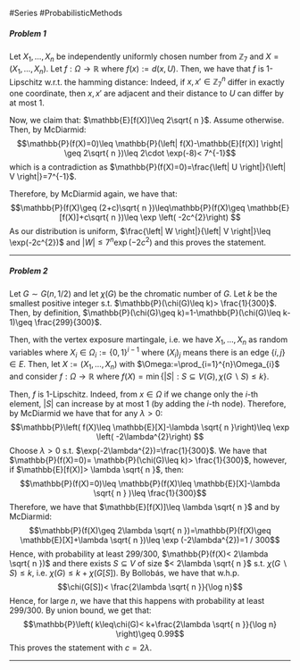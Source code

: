 #Series #ProbabilisticMethods 

##### Problem 1
Let $X_{1},\dots,X_{n}$ be independently uniformly chosen number from $\mathbb{Z}_{7}$ and $X=(X_{1},\dots,X_{n})$.  Let $f:\Omega\to \mathbb{R}$ where $f(x):=d(x,U)$. Then, we have that $f$ is $1$-Lipschitz w.r.t. the hamming distance: Indeed, if $x,x'\in \mathbb{Z}_{7}^n$ differ in exactly one coordinate, then $x,x'$ are adjacent and their distance to $U$ can differ by at most 1. 

Now, we claim that: $\mathbb{E}[f(X)]\leq 2\sqrt{ n }$. Assume otherwise. Then, by McDiarmid:$$\mathbb{P}(f(X)=0)\leq \mathbb{P}(\left| f(X)-\mathbb{E}[f(X)] \right| \geq 2\sqrt{ n })\leq 2\cdot  \exp(-8)< 7^{-1}$$which is a contradiction as $\mathbb{P}(f(X)=0)=\frac{\left| U \right|}{\left| V \right|}=7^{-1}$. 

Therefore, by McDiarmid again, we have that: $$\mathbb{P}(f(X)\geq (2+c)\sqrt{ n })\leq\mathbb{P}(f(X)\geq \mathbb{E}[f(X)]+c\sqrt{ n })\leq \exp \left( -2c^{2}\right) $$As our distribution is uniform, $\frac{\left| W \right|}{\left| V \right|}\leq \exp(-2c^{2})$ and $\left| W \right|\leq 7^n \exp \left( -2c^{2} \right)$ and this proves the statement.

---
##### Problem 2

Let $G\sim G(n, 1/2)$ and let $\chi(G)$ be the chromatic number of $G$. Let $k$ be the smallest positive integer s.t. $\mathbb{P}(\chi(G)\leq k)> \frac{1}{300}$. Then, by definition, $\mathbb{P}(\chi(G)\geq k)=1-\mathbb{P}(\chi(G)\leq k-1)\geq \frac{299}{300}$. 


Then, with the vertex exposure martingale, i.e. we have $X_{1},\dots,X_{n}$ as random variables where $X_{i}\in\Omega_{i}:=\{ 0,1 \}^{i-1}$ where $(X_{i})_{j}$ means there is an edge $\{ i,j \}\in E$. Then, let $X:=(X_{1},\dots,X_{n})$ with $\Omega:=\prod_{i=1}^{n}\Omega_{i}$ and consider $f:\Omega\to \mathbb{R}$ where $f(X)=\min\{ |S|:S\subseteq V(G), \chi(G \backslash S) \leq k \}$. 

Then, $f$ is $1$-Lipschitz. Indeed,  from $x\in \Omega$ if we change only the $i$-th element, $|S|$ can increase by at most 1 (by adding the $i$-th node). Therefore, by McDiarmid we have that for any $\lambda>0$: $$\mathbb{P}\left( f(X)\leq \mathbb{E}[X]-\lambda \sqrt{ n }\right)\leq \exp \left( -2\lambda^{2}\right) $$ Choose $\lambda>0$ s.t. $\exp(-2\lambda^{2})=\frac{1}{300}$. We have that  $\mathbb{P}(f(X)=0)= \mathbb{P}(\chi(G)\leq k)> \frac{1}{300}$, however, if $\mathbb{E}[f(X)]> \lambda \sqrt{ n }$, then: $$\mathbb{P}(f(X)=0)\leq \mathbb{P}(f(X)\leq \mathbb{E}[X]-\lambda \sqrt{ n } )\leq \frac{1}{300}$$Therefore, we have that $\mathbb{E}[f(X)]\leq \lambda \sqrt{ n }$ and by McDiarmid: $$\mathbb{P}(f(X)\geq 2\lambda \sqrt{ n })=\mathbb{P}(f(X)\geq \mathbb{E}[X]+\lambda \sqrt{ n })\leq  \exp (-2\lambda^{2})=1 / 300$$Hence, with probability at least $299 / 300$,  $\mathbb{P}(f(X)< 2\lambda \sqrt{ n })$ and there exists $S\subseteq V$ of size $< 2\lambda \sqrt{ n }$ s.t. $\chi(G \backslash S)\leq k$, i.e. $\chi(G)\leq k+\chi(G[S])$. By Bollobás, we have that w.h.p. $$\chi(G[S])< \frac{2\lambda \sqrt{ n }}{\log n}$$ Hence, for large $n$, we have that this happens with probability at least $299 / 300$. By union bound, we get that:$$\mathbb{P}\left( k\leq\chi(G)< k+\frac{2\lambda \sqrt{ n }}{\log n} \right)\geq 0.99$$ This proves the statement with $c=2\lambda$. 

---


